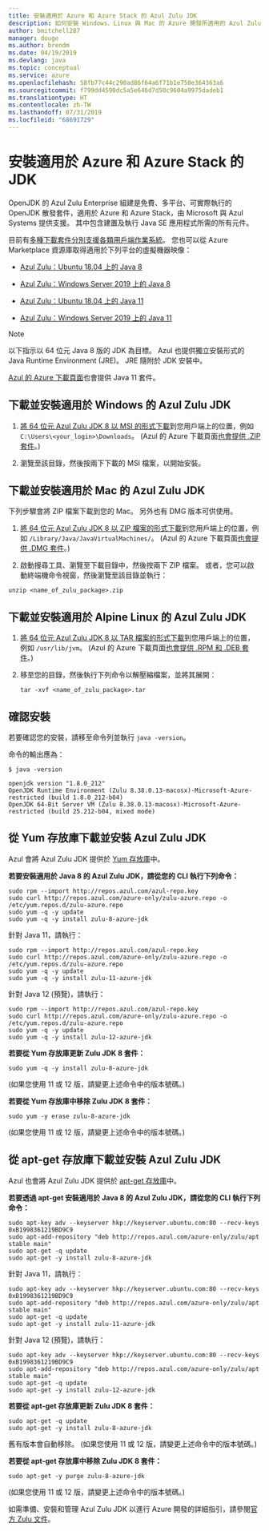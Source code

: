 ```yaml
---
title: 安裝適用於 Azure 和 Azure Stack 的 Azul Zulu JDK
description: 如何安裝 Windows、Linux 與 Mac 的 Azure 開發所適用的 Azul Zulu Java Development Kit (JDK)
author: bmitchell287
manager: douge
ms.author: brendm
ms.date: 04/19/2019
ms.devlang: java
ms.topic: conceptual
ms.service: azure
ms.openlocfilehash: 58fb77c44c290ad86f64a6f71b1e750e364363a6
ms.sourcegitcommit: f799dd4590dc5a5e646d7d50c9604a9975dadeb1
ms.translationtype: HT
ms.contentlocale: zh-TW
ms.lasthandoff: 07/31/2019
ms.locfileid: "68691729"
---
```

# <a name="install-the-jdk-for-azure-and-azure-stack"></a>安裝適用於 Azure 和 Azure Stack 的 JDK

OpenJDK 的 Azul Zulu Enterprise 組建是免費、多平台、可實際執行的 OpenJDK 散發套件，適用於 Azure 和 Azure Stack，由 Microsoft 與 Azul Systems 提供支援。 其中包含建置及執行 Java SE 應用程式所需的所有元件。

目前有[多種下載套件分別支援各類用戶端作業系統](https://www.azul.com/downloads/azure-only/zulu/)。 您也可以從 Azure Marketplace 資源庫取得適用於下列平台的虛擬機器映像：

  * [Azul Zulu：Ubuntu 18.04 上的 Java 8](https://azuremarketplace.microsoft.com/marketplace/apps/azul.azul-zulu8-ubuntu-1804)
  * [Azul Zulu：Windows Server 2019 上的 Java 8](https://azuremarketplace.microsoft.com/marketplace/apps/azul.azul-zulu8-windows-2019)
  
  * [Azul Zulu：Ubuntu 18.04 上的 Java 11](https://azuremarketplace.microsoft.com/marketplace/apps/azul.azul-zulu11-ubuntu-1804)
  * [Azul Zulu：Windows Server 2019 上的 Java 11](https://azuremarketplace.microsoft.com/marketplace/apps/azul.azul-zulu11-windows-2019)


> [!NOTE]
> 以下指示以 64 位元 Java 8 版的 JDK 為目標。 Azul 也提供獨立安裝形式的 Java Runtime Environment (JRE)。 JRE 隨附於 JDK 安裝中。
>
>  [Azul 的 Azure 下載頁面](https://www.azul.com/downloads/azure-only/zulu/)也會提供 Java 11 套件。

## <a name="download-and-install-the-azul-zulu-jdks-for-windows"></a>下載並安裝適用於 Windows 的 Azul Zulu JDK 

1. [將 64 位元 Azul Zulu JDK 8 以 MSI 的形式下載](https://repos.azul.com/azure-only/zulu/packages/zulu-11/11.0.3/zulu-11-azure-jdk_11.31.11-11.0.3-win_x64.msi)到您用戶端上的位置，例如 `C:\Users\<your_login>\Downloads`。 (Azul 的 Azure 下載頁面[也會提供 .ZIP 套件](https://www.azul.com/downloads/azure-only/zulu/)。)

2. 瀏覽至該目錄，然後按兩下下載的 MSI 檔案，以開始安裝。

## <a name="download-and-install-the-azul-zulu-jdks-for-mac"></a>下載並安裝適用於 Mac 的 Azul Zulu JDK 

下列步驟會將 ZIP 檔案下載到您的 Mac。 另外也有 DMG 版本可供使用。

1. [將 64 位元 Azul Zulu JDK 8 以 ZIP 檔案的形式下載](https://repos.azul.com/azure-only/zulu/packages/zulu-11/11.0.3/zulu-11-azure-jdk_11.31.11-11.0.3-macosx_x64.zip)到您用戶端上的位置，例如 `/Library/Java/JavaVirtualMachines/`。 (Azul 的 Azure 下載頁面[也會提供 .DMG 套件](https://www.azul.com/downloads/azure-only/zulu/)。)

2. 啟動搜尋工具、瀏覽至下載目錄中，然後按兩下 ZIP 檔案。 或者，您可以啟動終端機命令視窗，然後瀏覽至該目錄並執行：

```cli
unzip <name_of_zulu_package>.zip
```

## <a name="download-and-install-the-azul-zulu-jdks-for-alpine-linux"></a>下載並安裝適用於 Alpine Linux 的 Azul Zulu JDK

1. [將 64 位元 Azul Zulu JDK 8 以 TAR 檔案的形式下載](https://repos.azul.com/azure-only/zulu/packages/zulu-11/11.0.3/zulu-11-azure-jdk_11.31.11-11.0.3-linux_x64.tar.gz)到您用戶端上的位置，例如 `/usr/lib/jvm`。 (Azul 的 Azure 下載頁面[也會提供 .RPM 和 .DEB 套件](https://www.azul.com/downloads/azure-only/zulu/)。)

2. 移至您的目錄，然後執行下列命令以解壓縮檔案，並將其展開：

    ```cli
    tar -xvf <name_of_zulu_package>.tar
    ```

## <a name="confirm-your-installation"></a>確認安裝

若要確認您的安裝，請移至命令列並執行 `java -version`。

命令的輸出應為：

```cli
$ java -version

openjdk version "1.8.0_212"
OpenJDK Runtime Environment (Zulu 8.38.0.13-macosx)-Microsoft-Azure-restricted (build 1.8.0_212-b04)
OpenJDK 64-Bit Server VM (Zulu 8.38.0.13-macosx)-Microsoft-Azure-restricted (build 25.212-b04, mixed mode)

```

## <a name="download-and-install-the-azul-zulu-jdks-from-a-yum-repository"></a>從 Yum 存放庫下載並安裝 Azul Zulu JDK

Azul 會將 Azul Zulu JDK 提供於 [Yum 存放庫](https://repos.azul.com/azure-only/zulu-azure.repo)中。

**若要安裝適用於 Java 8 的 Azul Zulu JDK，請從您的 CLI 執行下列命令：**

```cli
sudo rpm --import http://repos.azul.com/azul-repo.key
sudo curl http://repos.azul.com/azure-only/zulu-azure.repo -o /etc/yum.repos.d/zulu-azure.repo
sudo yum -q -y update
sudo yum -q -y install zulu-8-azure-jdk
```

針對 Java 11，請執行：

```cli
sudo rpm --import http://repos.azul.com/azul-repo.key
sudo curl http://repos.azul.com/azure-only/zulu-azure.repo -o /etc/yum.repos.d/zulu-azure.repo
sudo yum -q -y update
sudo yum -q -y install zulu-11-azure-jdk
```

針對 Java 12 (預覽)，請執行：

```cli
sudo rpm --import http://repos.azul.com/azul-repo.key
sudo curl http://repos.azul.com/azure-only/zulu-azure.repo -o /etc/yum.repos.d/zulu-azure.repo
sudo yum -q -y update
sudo yum -q -y install zulu-12-azure-jdk
```

**若要從 Yum 存放庫更新 Zulu JDK 8 套件：**

```cli
sudo yum -q -y install zulu-8-azure-jdk
```

(如果您使用 11 或 12 版，請變更上述命令中的版本號碼。)

**若要從 Yum 存放庫中移除 Zulu JDK 8 套件：**

```cli
sudo yum -y erase zulu-8-azure-jdk
```
(如果您使用 11 或 12 版，請變更上述命令中的版本號碼。)

## <a name="download-and-install-the-azul-zulu-jdks-from-an-apt-get-repository"></a>從 apt-get 存放庫下載並安裝 Azul Zulu JDK

Azul 也會將 Azul Zulu JDK 提供於 [apt-get 存放庫](https://repos.azul.com/azure-only/zulu/apt)中。

**若要透過 apt-get 安裝適用於 Java 8 的 Azul Zulu JDK，請從您的 CLI 執行下列命令：**

```cli
sudo apt-key adv --keyserver hkp://keyserver.ubuntu.com:80 --recv-keys 0xB1998361219BD9C9
sudo apt-add-repository "deb http://repos.azul.com/azure-only/zulu/apt stable main"
sudo apt-get -q update
sudo apt-get -y install zulu-8-azure-jdk
```

針對 Java 11，請執行：

```cli
sudo apt-key adv --keyserver hkp://keyserver.ubuntu.com:80 --recv-keys 0xB1998361219BD9C9
sudo apt-add-repository "deb http://repos.azul.com/azure-only/zulu/apt stable main"
sudo apt-get -q update
sudo apt-get -y install zulu-11-azure-jdk
```

針對 Java 12 (預覽)，請執行：

```cli
sudo apt-key adv --keyserver hkp://keyserver.ubuntu.com:80 --recv-keys 0xB1998361219BD9C9
sudo apt-add-repository "deb http://repos.azul.com/azure-only/zulu/apt stable main"
sudo apt-get -q update
sudo apt-get -y install zulu-12-azure-jdk
```

**若要從 apt-get 存放庫更新 Zulu JDK 8 套件：**

```cli
sudo apt-get -q update
sudo apt-get -y install zulu-8-azure-jdk
```

舊有版本會自動移除。
(如果您使用 11 或 12 版，請變更上述命令中的版本號碼。)

**若要從 apt-get 存放庫中移除 Zulu JDK 8 套件：**

```cli
sudo apt-get -y purge zulu-8-azure-jdk
```

(如果您使用 11 或 12 版，請變更上述命令中的版本號碼。)

如需準備、安裝和管理 Azul Zulu JDK 以進行 Azure 開發的詳細指引，請參閱[官方 Zulu 文件](https://docs.azul.com/zulu/zuludocs/index.htm)。

